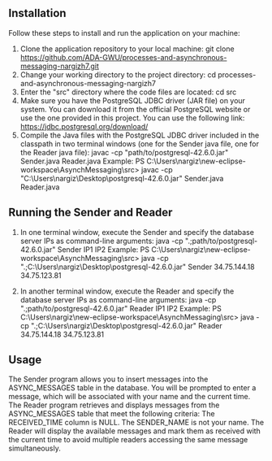 ## Installation
Follow these steps to install and run the application on your machine:
1. Clone the application repository to your local machine: git clone https://github.com/ADA-GWU/processes-and-asynchronous-messaging-nargizh7.git
2. Change your working directory to the project directory: cd processes-and-asynchronous-messaging-nargizh7
3. Enter the "src" directory where the code files are located: cd src
4. Make sure you have the PostgreSQL JDBC driver (JAR file) on your system. You can download it from the official PostgreSQL website or use the one provided in this project.
   You can use the following link: https://jdbc.postgresql.org/download/
6. Compile the Java files with the PostgreSQL JDBC driver included in the classpath in two terminal windows (one for the Sender java file, one for the Reader java file):
   javac -cp "path/to/postgresql-42.6.0.jar" Sender.java Reader.java
Example:
PS C:\Users\nargiz\new-eclipse-workspace\AsynchMessaging\src> javac -cp "C:\Users\nargiz\Desktop\postgresql-42.6.0.jar" Sender.java Reader.java
   
## Running the Sender and Reader
1. In one terminal window, execute the Sender and specify the database server IPs as command-line arguments:
   java -cp ".;path/to/postgresql-42.6.0.jar" Sender IP1 IP2
Example:
PS C:\Users\nargiz\new-eclipse-workspace\AsynchMessaging\src> java -cp ".;C:\Users\nargiz\Desktop\postgresql-42.6.0.jar" Sender 34.75.144.18 34.75.123.81

3. In another terminal window, execute the Reader and specify the database server IPs as command-line arguments:
   java -cp ".;path/to/postgresql-42.6.0.jar" Reader IP1 IP2
Example:
PS C:\Users\nargiz\new-eclipse-workspace\AsynchMessaging\src> java -cp ".;C:\Users\nargiz\Desktop\postgresql-42.6.0.jar" Reader 34.75.144.18 34.75.123.81

## Usage
The Sender program allows you to insert messages into the ASYNC_MESSAGES table in the database. You will be prompted to enter a message, which will be associated with your name and the current time.
The Reader program retrieves and displays messages from the ASYNC_MESSAGES table that meet the following criteria:
The RECEIVED_TIME column is NULL.
The SENDER_NAME is not your name.
The Reader will display the available messages and mark them as received with the current time to avoid multiple readers accessing the same message simultaneously.

   




